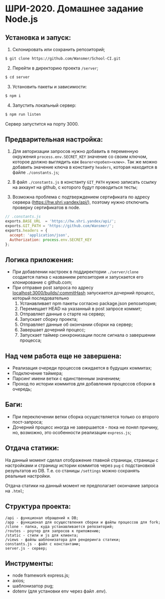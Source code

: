 # ШРИ-2020. Домашнее задание Node.js

## Установка и запуск:
1. Склонировать или сохранить репозиторий;
```bash
$ git clone https://github.com/Wansmer/School-CI.git
```
2. Перейти в директорию проекта `/server`;
```bash
$ cd server
```
3. Установить пакеты и зависимости:
```bash
$ npm i
```
4. Запустить локальный сервер:
```bash
$ npm run listen
```
Сервер запустится на порту 3000.

## Предварительная настройка:
1. Для авторизации запросов нужно добавить в переменную окружения `process.env.SECRET_KEY` значение со своим ключом, которое должно выглядить как `Bearer<пробел><ключ>`. Так же можно добавить значение ключа в константу `headers`, которая находится в файле `./constants.js`;

2. В файл `./constants.js` в константу `GIT_PATH` нужно записать ссылку на аккаунт на github, с которого будут проводиться тесты;

3. Возможна проблема с подтверждением сертификата по адресу сервера (https://hw.shri.yandex/api/), поэтому нужно отключить проверку сертификатов в node.
```js
// .constants.js
exports.BASE_URL  = 'https://hw.shri.yandex/api/';
exports.GIT_PATH = 'https://github.com/Wansmer/';
exports.headers = {
  accept: 'application/json',
  Authorization: process.env.SECRET_KEY
};
```

## Логика приложения:
* При добавлении настроек в поддиректории `./server/clone` создается папка с названием репозитория и запускается его клонирование с github.com;
* При отправке post запроса по адресу [localhost:3000/builds/:commitHash](localhost:3000/builds/:commitHash) запускается дочерний процесс, который последовательно 
  1. Устанавливает npm пакеты согласно package.json репозитория;
  2. Перемещает HEAD на указанный в post запросе коммит;
  3. Отправляет данные о старте на сервер;
  3. Запускает сборку проекта;
  4. Отправляет данные об окончании сборки на сервер;
  5. Завершает дочерний процесс;
  6. Запускает таймер синхронизации после сигнала о завершении процесса;

## Над чем работа еще не завершена:
- Реализация очереди процессов ожидается в будущих коммитах;
- Подключение таймера;
- Парсинг имени ветки с единственным значением;
- Проход по истории коммитов для добавления процессов сборки в очередь;

## Баги:
- При переключении ветки сборка осуществляется только со второго пост-запроса;
- Дочерний процесс иногда не завершается - пока не понял причину, но, возможно, это особенности реализации `express.js`;

## Отдача статики: 
На данный момент сделал отображение главной страницы, страницы с настройками и страницу истории коммитов через `pug` c подстановкой результатов из DB. Т.е. со станицы `/settings` можно сохранять реальные настройки. 

Отдача статики на данный момент не предполагает окончание запроса на `.html`;

## Структура проекта:
```
/api - функционал обращений к DB;
/app - функционал для осуществления сборки и файлы процессов для fork;
/clone - папка, куда устанавливается репозиторий;
/routes - роутер для запросов к приложению;
/static - стили и js для клиента;
/views - файлы шаблонизатора для рендеринга статики;
constants.js - файл с константами;
server.js - сервер;
```

## Инструменты:
- node framework express.js;
- axios;
- шаблонизатор pug;
- dotenv (для установки env через файл .env).

